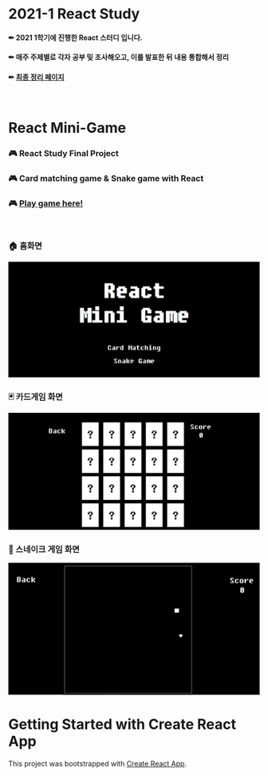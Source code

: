 # 2021-1 React Study

#### ✏ 2021 1학기에 진행한 React 스터디 입니다.<br>
#### ✏ 매주 주제별로 각자 공부 및 조사해오고, 이를 발표한 뒤 내용 통합해서 정리
#### ✏ [최종 정리 페이지](https://www.notion.so/Wiki-509b2109f078431ebf39832d9ecb867e)
<br>

# React Mini-Game
### 🎮 React Study Final Project<br>
### 🎮 Card matching game & Snake game with React
### 🎮 [Play game here!](https://wish1030.github.io/Mini-Game/) 

<br>


 ### 🏠 홈화면
![Home](./img/홈화면.png) 
### 🃏 카드게임 화면
![Card Game](./img/카드게임.png)
### 🐍 스네이크 게임 화면
![Snake Game](./img/스네이크게임.png )
<br>

# Getting Started with Create React App
This project was bootstrapped with [Create React App](https://github.com/facebook/create-react-app).
